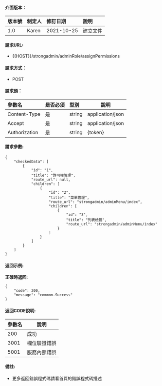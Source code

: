 #### 介面版本：

|版本號|制定人|修訂日期|說明|
|:----|:----|:----   |:----|
|1.0 |Karen  |2021-10-25 |建立文件|

#### 請求URL:

- {{HOST}}/strongadmin/adminRole/assignPermissions

#### 請求方式：

- POST

#### 請求頭：

|參數名|是否必須|型別|說明|
|:----    |:---|:----- |-----   |
|Content-Type |是  |string |application/json   |
|Accept |是  |string |application/json   |
|Authorization|是|string|{token}|

#### 請求參數:

```
{
    "checkedData": [
        {
            "id": "1",
            "title": "許可權管理",
            "route_url": null,
            "children": [
                {
                    "id": "2",
                    "title": "菜單管理",
                    "route_url": "strongadmin/adminMenu/index",
                    "children": [
                        {
                            "id": "3",
                            "title": "列表檢視",
                            "route_url": "strongadmin/adminMenu/index"
                        }
                    ]
                }
            ]
        }
    ]
}
```


#### 返回示例:

**正確時返回:**

```
{
    "code": 200,
    "message": "common.Success"
}
```

#### 返回CODE說明:

|參數名|說明|
|:----- |----- |
|200 |成功  |
|3001 |欄位驗證錯誤  |
|5001|服務內部錯誤|

#### 備註:

- 更多返回錯誤程式碼請看首頁的錯誤程式碼描述